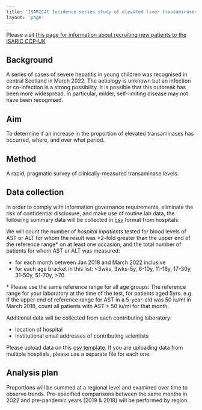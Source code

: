 ```yaml
---
title: 'ISARIC4C Incidence series study of elevated liver transaminases'
layout: 'page'
---
```


<!--
Contributors
Iain Jones

Clark Russel
Maaike Swets
Geert Groenveld
Calum Semple

Louisa Pollock
Kenneth Baillie
-->
Please visit [this page for information about recruiting new patients to the ISARIC CCP-UK](../hepatitis)


## Background 

A series of cases of severe hepatitis in young children was recognised in central Scotland in March 2022. The aetiology is unknown but an infection or co-infection is a strong possibility. It is possible that this outbreak has been more widespread. In particular, milder, self-limiting disease may not have been recognised. 

## Aim

To determine if an increase in the proportion of elevated transaminases has occurred, where, and over what period. 

## Method

A rapid, pragmatic survey of clinically-measured transaminase levels. 

## Data collection

In order to comply with information governance requirements, eliminate the risk of confidential disclosure, and make use of routine lab data, the following summary data will be collected in [csv](template.csv) format from hospitals:

We will count the number of *hospital inpatients* tested for blood levels of AST or ALT for whom the result was >2-fold greater than the upper end of the reference range\* on at least one occasion, and the total number of patients for whom AST or ALT was measured:

- for each month between Jan 2018 and March 2022 inclusive
- for each age bracket in this list: <3wks, 3wks-5y, 6-10y, 11-16y, 17-30y, 31-50y, 51-70y, >70

\* Please use the same reference range for all age groups: The reference range for your laboratory at the time of the test, for patients aged 5yrs. e.g. If the upper end of reference range for AST in a 5-year-old was 50 iu/ml in March 2018, count all patients with AST > 50 iu/ml for that month.

Additional data will be collected from each contributing laboratory: 

- location of hospital
- institutional email addresses of contributing scientists

Please upload data on this [csv template](template.csv). If you are uploading data from multiple hospitals, please use a separate file for each one.

## Analysis plan

Proportions will be summed at a regional level and examined over time to observe trends. Pre-specified comparisons between the same months in 2022 and pre-pandemic years (2019 & 2018) will be performed by region.



